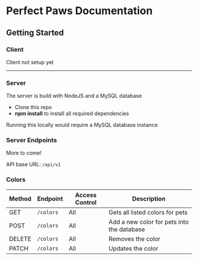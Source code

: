 # Perfect Paws Documentation

## Getting Started

### Client
Client not setup yet

* * * 

### Server
The server is build with NodeJS and a MySQL database


- Clone this repo
- **npm install** to install all required dependencies

Running this locally would require a MySQL database instance

### Server Endpoints
More to come!

API base URL: `/api/v1`


### Colors
| Method | Endpoint                    | Access Control | Description                                    |
| ------ | --------------------------  | -------------- | ---------------------------------------------- |
| GET    | `/colors`                   | All            | Gets all listed colors for pets                |
| POST   | `/colors`                   | All            | Add a new color for pets into the database     |
| DELETE | `/colors`                   | All            | Removes the color                              |
| PATCH  | `/colors`                   | All            | Updates the color                              |